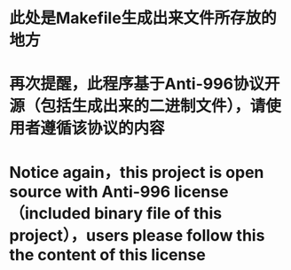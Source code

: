# 此处是Makefile生成出来文件所存放的地方

# 再次提醒，此程序基于Anti-996协议开源（包括生成出来的二进制文件），请使用者遵循该协议的内容
# Notice again，this project is open source with Anti-996 license（included binary file of this project），users please follow this the content of this license
